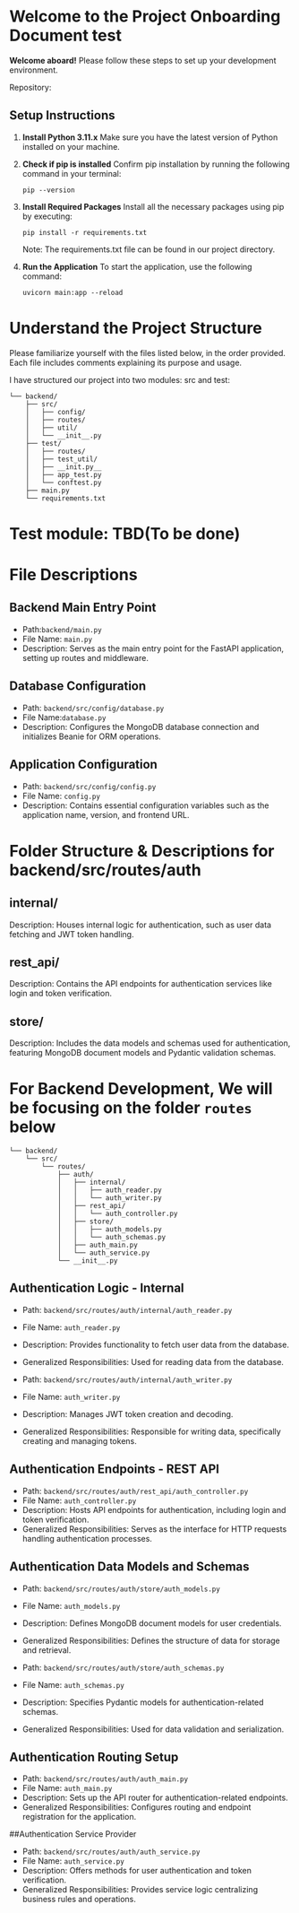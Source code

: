 # Welcome to the Project Onboarding Document test

**Welcome aboard!** Please follow these steps to set up your development environment.

Repository:

## Setup Instructions

1.  **Install Python 3.11.x**
    Make sure you have the latest version of Python installed on your machine.

2.  **Check if pip is installed**
    Confirm pip installation by running the following command in your terminal:

    ```shell
    pip --version

    ```

3.  **Install Required Packages**
    Install all the necessary packages using pip by executing:

    ```shell
    pip install -r requirements.txt
    ```

    Note: The requirements.txt file can be found in our project directory.

4.  **Run the Application**
    To start the application, use the following command:

        uvicorn main:app --reload

# Understand the Project Structure

Please familiarize yourself with the files listed below, in the order provided. Each file includes comments explaining its purpose and usage.

I have structured our project into two modules: src and test:

```
└── backend/
    ├── src/
    │   ├── config/
    │   ├── routes/
    │   ├── util/
    │   └── __init__.py
    ├── test/
    │   ├── routes/
    │   ├── test_util/
    │   ├── __init.py__
    │   ├── app_test.py
    │   └── conftest.py
    ├── main.py
    └── requirements.txt
```

# Test module: TBD(To be done)

# File Descriptions

## Backend Main Entry Point

- Path:`backend/main.py`
- File Name: `main.py`
- Description: Serves as the main entry point for the FastAPI application, setting up routes and middleware.

## Database Configuration

- Path: `backend/src/config/database.py`
- File Name:`database.py`
- Description: Configures the MongoDB database connection and initializes Beanie for ORM operations.

## Application Configuration

- Path: `backend/src/config/config.py`
- File Name: `config.py`
- Description: Contains essential configuration variables such as the application name, version, and frontend URL.

# Folder Structure & Descriptions for backend/src/routes/auth

## internal/

Description: Houses internal logic for authentication, such as user data fetching and JWT token handling.

## rest_api/

Description: Contains the API endpoints for authentication services like login and token verification.

## store/

Description: Includes the data models and schemas used for authentication, featuring MongoDB document models and Pydantic validation schemas.

# For Backend Development, We will be focusing on the folder `routes` below

```
└── backend/
    └── src/
        └── routes/
            ├── auth/
            │   ├── internal/
            │   │   ├── auth_reader.py
            │   │   └── auth_writer.py
            │   ├── rest_api/
            │   │   └── auth_controller.py
            │   ├── store/
            │   │   ├── auth_models.py
            │   │   └── auth_schemas.py
            │   ├── auth_main.py
            │   └── auth_service.py
            └── __init__.py
```

## Authentication Logic - Internal

- Path: `backend/src/routes/auth/internal/auth_reader.py`
- File Name: `auth_reader.py`
- Description: Provides functionality to fetch user data from the database.
- Generalized Responsibilities: Used for reading data from the database.

- Path: `backend/src/routes/auth/internal/auth_writer.py`
- File Name: `auth_writer.py`
- Description: Manages JWT token creation and decoding.
- Generalized Responsibilities: Responsible for writing data, specifically creating and managing tokens.

## Authentication Endpoints - REST API

- Path: `backend/src/routes/auth/rest_api/auth_controller.py`
- File Name: `auth_controller.py`
- Description: Hosts API endpoints for authentication, including login and token verification.
- Generalized Responsibilities: Serves as the interface for HTTP requests handling authentication processes.

## Authentication Data Models and Schemas

- Path: `backend/src/routes/auth/store/auth_models.py`
- File Name: `auth_models.py`
- Description: Defines MongoDB document models for user credentials.
- Generalized Responsibilities: Defines the structure of data for storage and retrieval.

- Path: `backend/src/routes/auth/store/auth_schemas.py`
- File Name: `auth_schemas.py`
- Description: Specifies Pydantic models for authentication-related schemas.
- Generalized Responsibilities: Used for data validation and serialization.

## Authentication Routing Setup

- Path: `backend/src/routes/auth/auth_main.py`
- File Name: `auth_main.py`
- Description: Sets up the API router for authentication-related endpoints.
- Generalized Responsibilities: Configures routing and endpoint registration for the application.

##Authentication Service Provider

- Path: `backend/src/routes/auth/auth_service.py`
- File Name: `auth_service.py`
- Description: Offers methods for user authentication and token verification.
- Generalized Responsibilities: Provides service logic centralizing business rules and operations.
